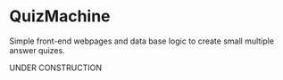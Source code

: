 # QuizMachine
Simple front-end webpages and data base logic to create small multiple answer quizes. 

UNDER CONSTRUCTION
